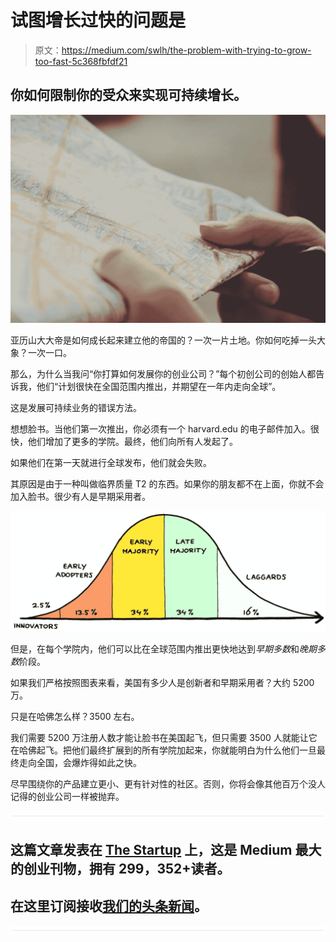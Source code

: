 # 试图增长过快的问题是

> 原文：<https://medium.com/swlh/the-problem-with-trying-to-grow-too-fast-5c368fbfdf21>

## 你如何限制你的受众来实现可持续增长。

![](img/947cb6c38bb3faedd646cda62c3d1564.png)

亚历山大大帝是如何成长起来建立他的帝国的？一次一片土地。你如何吃掉一头大象？一次一口。

那么，为什么当我问“你打算如何发展你的创业公司？”每个初创公司的创始人都告诉我，他们“计划很快在全国范围内推出，并期望在一年内走向全球”。

这是发展可持续业务的错误方法。

想想脸书。当他们第一次推出，你必须有一个 harvard.edu 的电子邮件加入。很快，他们增加了更多的学院。最终，他们向所有人发起了。

如果他们在第一天就进行全球发布，他们就会失败。

其原因是由于一种叫做临界质量 T2 的东西。如果你的朋友都不在上面，你就不会加入脸书。很少有人是早期采用者。

![](img/d77ec74a4f310a0d28b759fe5f0727d2.png)

但是，在每个学院内，他们可以比在全球范围内推出更快地达到*早期多数*和*晚期多数*阶段。

如果我们严格按照图表来看，美国有多少人是创新者和早期采用者？大约 5200 万。

只是在哈佛怎么样？3500 左右。

我们需要 5200 万注册人数才能让脸书在美国起飞，但只需要 3500 人就能让它在哈佛起飞。把他们最终扩展到的所有学院加起来，你就能明白为什么他们一旦最终走向全国，会爆炸得如此之快。

尽早围绕你的产品建立更小、更有针对性的社区。否则，你将会像其他百万个没人记得的创业公司一样被抛弃。

![](img/731acf26f5d44fdc58d99a6388fe935d.png)

## 这篇文章发表在 [The Startup](https://medium.com/swlh) 上，这是 Medium 最大的创业刊物，拥有 299，352+读者。

## 在这里订阅接收[我们的头条新闻](http://growthsupply.com/the-startup-newsletter/)。

![](img/731acf26f5d44fdc58d99a6388fe935d.png)